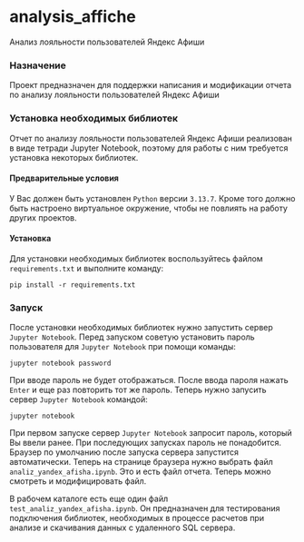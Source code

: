 # analysis_affiche
Анализ лояльности пользователей Яндекс Афиши

### Назначение

Проект предназначен для поддержки написания и модификации
отчета по анализу лояльности пользователей Яндекс Афиши

### Установка необходимых библиотек

Отчет по анализу лояльности пользователей Яндекс Афиши реализован в виде тетради Jupyter Notebook,
поэтому для работы с ним требуется установка некоторых библиотек.

#### Предварительные условия

У Вас должен быть установлен `Python` версии `3.13.7`.
Кроме того должно быть настроено виртуальное окружение, чтобы не повлиять на работу других проектов.

#### Установка

Для установки необходимых библиотек воспользуйтесь файлом `requirements.txt` и выполните команду:
```
pip install -r requirements.txt
```

### Запуск

После установки необходимых библиотек нужно запустить сервер `Jupyter Notebook`.
Перед запуском советую установить пароль пользователя для `Jupyter Notebook` при помощи команды:
```
jupyter notebook password
```
При вводе пароль не будет отображаться. После ввода пароля нажать `Enter` и еще раз повторить тот же пароль.
Теперь нужно запусить сервер `Jupyter Notebook` командой:
```
jupyter notebook
```
При первом запуске сервер `Jupyter Notebook` запросит пароль, который Вы ввели ранее.
При последующих запусках пароль не понадобится.
Браузер по умолчанию после запуска сервера запустится автоматически.
Теперь на странице браузера нужно выбрать файл `analiz_yandex_afisha.ipynb`.
Это и есть файл отчета. Теперь можно смотреть и модифицировать файл.

В рабочем каталоге есть еще один файл `test_analiz_yandex_afisha.ipynb`.
Он предназначен для тестирования подключения библиотек, необходимых в процессе расчетов
при анализе и скачивания данных с удаленного SQL сервера.

